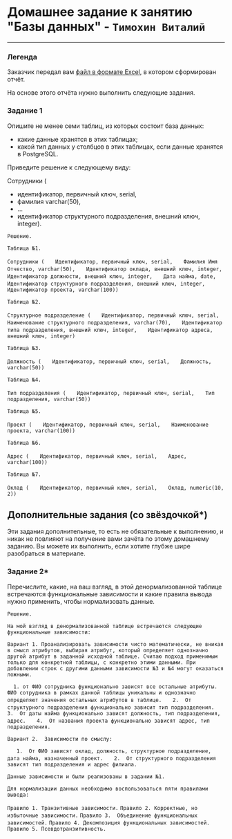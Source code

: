 # Домашнее задание к занятию "Базы данных" - `Тимохин Виталий`
---
### Легенда

Заказчик передал вам [файл в формате Excel](https://github.com/netology-code/sdb-homeworks/blob/main/resources/hw-12-1.xlsx), в котором сформирован отчёт. 

На основе этого отчёта нужно выполнить следующие задания.

### Задание 1

Опишите не менее семи таблиц, из которых состоит база данных:

- какие данные хранятся в этих таблицах;
- какой тип данных у столбцов в этих таблицах, если данные хранятся в PostgreSQL.

Приведите решение к следующему виду:

Сотрудники (

- идентификатор, первичный ключ, serial,
- фамилия varchar(50),
- ...
- идентификатор структурного подразделения, внешний ключ, integer).

`Решение.`

`Таблица №1.`

`Сотрудники (`
`	Идентификатор, первичный ключ, serial,`
`	Фамилия Имя Отчество, varchar(50),`
`	Идентификатор оклада, внешний ключ, integer,`
`	Идентификатор должности, внешний ключ, integer,`
`	Дата найма, date,`
`	Идентификатор структурного подразделения, внешний ключ, integer,`
`	Идентификатор проекта, varchar(100))`

`Таблица №2.`

`Структурное подразделение (`
`	Идентификатор, первичный ключ, serial,`
`	Наименование структурного подразделения, varchar(70),`
`	Идентификатор типа подразделения, внешний ключ, integer,`
`	Идентификатор адреса, внешний ключ, integer)`


`Таблица №3.`

`Должность (`
`	Идентификатор, первичный ключ, serial,`
`	Должность, varchar(50))`

`Таблица №4.`

`Тип подразделения (`
`	Идентификатор, первичный ключ, serial,`
`	Тип подразделения, varchar(50))`

`Таблица №5.`

`Проект (`
`	Идентификатор, первичный ключ, serial,`
`	Наименование проекта, varchar(100))`

`Таблица №6.`

`Адрес (`
`	Идентификатор, первичный ключ, serial,`
`	Адрес, varchar(100))`

`Таблица №7.`

`Оклад (`
`	Идентификатор, первичный ключ, serial,`
`	Оклад, numeric(10, 2))`

## Дополнительные задания (со звёздочкой*)
Эти задания дополнительные, то есть не обязательные к выполнению, и никак не повлияют на получение вами зачёта по этому домашнему заданию. Вы можете их выполнить, если хотите глубже шире разобраться в материале.

### Задание 2*

Перечислите, какие, на ваш взгляд, в этой денормализованной таблице встречаются функциональные зависимости и какие правила вывода нужно применить, чтобы нормализовать данные.

`Решение.`

`На мой взгляд в денормализованной таблице встречаются следующие функциональные зависимости:`

`Вариант 1. Проанализировать зависимости чисто математически, не вникая в смысл атрибутов, выбирая атрибут, который определяет однозначно другой атрибут в заданной исходной таблице. Считаю подход применимым только для конкретной таблицы, с конкретно этими данными. При добавлении строк с другими данными зависимости №3 и №4 могут оказаться ложными.`

`	1. от ФИО сотрудника функционально зависят все остальные атрибуты. ФИО сотрудника в рамках данной таблицы уникальны и однозначно определяют значения остальных атрибутов в таблице. `
`	2.	От структурного подразделения функционально зависит тип подразделения.`
`	3.  От даты найма функционально зависят должность, тип подразделения, адрес.`
`	4.	От названия проекта функционально зависят адрес, тип подразделения.`

`Вариант 2.  Зависимости по смыслу:`

`	1.	От ФИО зависят оклад, должность, структурное подразделение, дата найма, назначенный проект.`
`	2.	От структурного подразделения зависят тип подразделения и адрес филиала.`


`Данные зависимости и были реализованы в задании №1.`


`Для нормализации данных необходимо воспользоваться пяти правилами вывода:`

`Правило 1. Транзитивные зависимости.`
`Правило 2. Корректные, но избыточные зависимости.`
`Правило 3.  Объединение функциональных зависимостей.`
`Правило 4. Декомпозиция функциональных зависимостей.`
`Правило 5. Псевдотранзитивность.`
